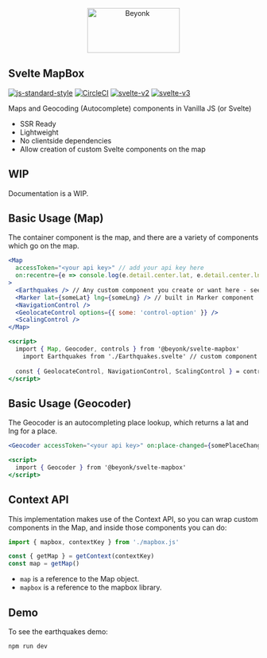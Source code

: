 <p align="center">
  <img width="186" height="90" src="https://user-images.githubusercontent.com/218949/44782765-377e7c80-ab80-11e8-9dd8-fce0e37c235b.png" alt="Beyonk" />
</p>

## Svelte MapBox

[![js-standard-style](https://img.shields.io/badge/code%20style-standard-brightgreen.svg)](http://standardjs.com) [![CircleCI](https://circleci.com/gh/beyonk-adventures/svelte-mapbox.svg?style=shield)](https://circleci.com/gh/beyonk-adventures/svelte-mapbox)  [![svelte-v2](https://img.shields.io/badge/svelte-v2-orange.svg)](https://v2.svelte.dev) [![svelte-v3](https://img.shields.io/badge/svelte-v3-blueviolet.svg)](https://svelte.dev)

Maps and Geocoding (Autocomplete) components in Vanilla JS (or Svelte)

* SSR Ready
* Lightweight
* No clientside dependencies
* Allow creation of custom Svelte components on the map

## WIP

Documentation is a WIP. 

## Basic Usage (Map)

The container component is the map, and there are a variety of components which go on the map.

```jsx
<Map
  accessToken="<your api key>" // add your api key here
  on:recentre={e => console.log(e.detail.center.lat, e.detail.center.lng) } // recentre events
>
  <Earthquakes /> // Any custom component you create or want here - see marker example
  <Marker lat={someLat} lng={someLng} /> // built in Marker component
  <NavigationControl />
  <GeolocateControl options={{ some: 'control-option' }} />
  <ScalingControl />
</Map>

<script>
  import { Map, Geocoder, controls } from '@beyonk/svelte-mapbox'
	import Earthquakes from './Earthquakes.svelte' // custom component
  
  const { GeolocateControl, NavigationControl, ScalingControl } = controls
</script>
```

## Basic Usage (Geocoder)

The Geocoder is an autocompleting place lookup, which returns a lat and lng for a place.

```jsx
<Geocoder accessToken="<your api key>" on:place-changed={somePlaceChangeEvent} />

<script>
  import { Geocoder } from '@beyonk/svelte-mapbox'
</script>
```

## Context API

This implementation makes use of the Context API, so you can wrap custom components in the Map, and inside those components you can do:

```js
import { mapbox, contextKey } from './mapbox.js'

const { getMap } = getContext(contextKey)
const map = getMap()
```

* `map` is a reference to the Map object.
* `mapbox` is a reference to the mapbox library.

## Demo

To see the earthquakes demo:

`
npm run dev
`

